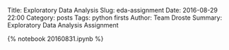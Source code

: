 Title: Exploratory Data Analysis
Slug: eda-assignment
Date: 2016-08-29 22:00
Category: posts
Tags: python firsts
Author: Team Droste 
Summary: Exploratory Data Analysis Assignment

{% notebook 20160831.ipynb %}
